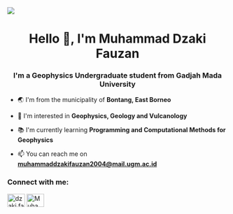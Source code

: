 <img src="https://pbs.twimg.com/media/EYpsozBXgAAaJhP?format=jpg&name=large"/>
<h1 align="center">Hello 👋, I'm Muhammad Dzaki Fauzan</h1>
<h3 align="center">I'm a Geophysics Undergraduate student from Gadjah Mada University</h3>

- 🌏 I'm from the municipality of **Bontang, East Borneo**
- 🌋 I'm interested in **Geophysics, Geology and Vulcanology**
- 📚 I'm currently learning **Programming and Computational Methods for Geophysics**

- 📫 You can reach me on **muhammaddzakifauzan2004@mail.ugm.ac.id**

<h3 align="left">Connect with me:</h3>
<p align="left">
<a href="https://instagram.com/dzaki.fauzannn" target="blank"><img align="center" src="https://raw.githubusercontent.com/rahuldkjain/github-profile-readme-generator/master/src/images/icons/Social/instagram.svg" alt="dzaki.fauzannn" height="30" width="40"/></a>
<a href="https://www.linkedin.com/in/muhammad-dzaki-fauzan-32766a255/" target="blank"><img align="center" src="https://raw.githubusercontent.com/rahuldkjain/github-profile-readme-generator/master/src/images/icons/Social/linked-in-alt.svg" alt="Muhammad Dzaki Fauzan" height="30" width="40"/></a>
</p>

